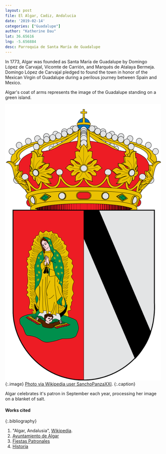 ```yaml
---
layout: post
file: El Algar, Cadiz, Andalucia
date: '2019-02-14'
categories: ["Guadalupe"]
author: "Katherine Dau"
lat: 36.65616
lng: -5.656884
desc: Parroquia de Santa María de Guadalupe
---
```


In 1773, Algar was founded as Santa María de Guadalupe by Domingo López de Carvajal, Vicomte de Carrión, and Marqués de Atalaya Bermeja. Domingo López de Carvajal pledged to found the town in honor of the Mexican Virgin of Guadalupe during a perilous journey between Spain and Mexico.

Algar's coat of arms represents the image of the Guadalupe standing on a green island.


![The Coat of Arms of Algar](images/algar-crest-guad.png)
   {:.image}
[Photo via Wikipedia user SanchoPanzaXXI](https://en.wikipedia.org/wiki/Algar,_Andalusia).
   {:.caption}

Algar celebrates it's patron in September each year, processing her image on a blanket of salt.

#### Works cited

{:.bibliography}
1. "Algar, Andalusia", [Wikipedia](https://en.wikipedia.org/wiki/Algar,_Andalusia).
2. [Ayuntamiento de Algar](https://www.algar.es/)
3. [Fiestas Patronales](https://www.algar.es/ocio/fiestas-patronales)
4. [Historia](https://www.algar.es/turismo/historia)
